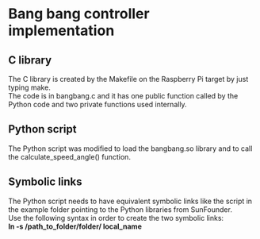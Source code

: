 # Bang bang controller implementation

## C library
The C library is created by the Makefile on the Raspberry Pi target by just typing make.  
The code is in bangbang.c and it has one public function called by the Python code and two private functions used internally.  

## Python script
The Python script was modified to load the bangbang.so library and to call the calculate_speed_angle() function.

## Symbolic links
The Python script needs to have equivalent symbolic links like the script in the example folder pointing to the Python libraries from SunFounder.  
Use the following syntax in order to create the two symbolic links:  
**ln -s /path_to_folder/folder/ local_name**

